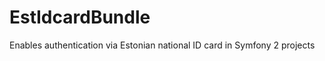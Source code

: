 EstIdcardBundle
===============

Enables authentication via Estonian national ID card in Symfony 2 projects
